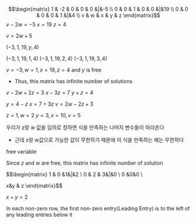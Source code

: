 $$\begin{matrix}
1 & -2 & 0 & 0 & 0 &|&-5 \\
0 & 0 & 1 & 0 & 0 &|&19 \\
0 & 0 & 0 & 0 & 1 &|&4 \\
v & w & x & y & z
\end{matrix}$$
$v-2w=-5$
$x=19$
$z=4$

$v=2w+5$

$(-3,1,19,y,4)$

$(-3,1,19,1,4)$
$(-3,1,19,2,4)$
$(-3,1,19,3,4)$

$v=-3, w=1, x=19, z=4$ and $y$ is free
- Thus, this matrix has infinite number of solutions



$v-2w+2z=3$
$x-3z=7$
$y+z=4$

$y=4-z$
$x=7+3z$
$v=2w-2z+3$

$z=1, w=2$
$y=3, x=10, v=5$

우리가 z랑 w 값을 임의로 정하면 식을 만족하는 나머지 변수들이 따라온다
- 근데 z랑 w값으로 가능한 값이 무한하기 때문에 이 식을 만족하는 해는 무한하다

free variable

Since $z$ and $w$ are free, this matrix has infinite number of solution

$$\begin{matrix}
1 & 0 &1&|&2 \\
0 & 2 & 3&|&0 \\
0 &0&0 \\

x&y & z
\end{matrix}$$

$x+y=2$

In each non-zero row, the first non-zero entry(Leading Entry) is to the left of any leading entries below it